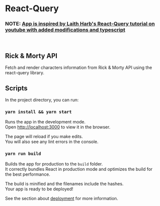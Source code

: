 # React-Query

### NOTE: [App is inspired by Laith Harb's React-Query tutorial on youtube with added modifications and typescript](https://www.youtube.com/watch?v=vJtyp1YmOpc)

<br>

## Rick &amp; Morty API

<p>Fetch and render characters information from Rick &amp; Morty API using the react-query library.</p>

## Scripts

In the project directory, you can run:

### `yarn install && yarn start`

Runs the app in the development mode.\
Open [http://localhost:3000](http://localhost:3000) to view it in the browser.

The page will reload if you make edits.\
You will also see any lint errors in the console.

### `yarn run build`

Builds the app for production to the `build` folder.\
It correctly bundles React in production mode and optimizes the build for the best performance.

The build is minified and the filenames include the hashes.\
Your app is ready to be deployed!

See the section about [deployment](https://facebook.github.io/create-react-app/docs/deployment) for more information.
